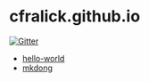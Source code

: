 cfralick.github.io
==================

[![Gitter](https://badges.gitter.im/Join%20Chat.svg)](https://gitter.im/cfralick/cfralick.github.io?utm_source=badge&utm_medium=badge&utm_campaign=pr-badge&utm_content=badge)  


* [hello-world](http://cfralick.github.io/hello-world)
* [mkdong](http://cfralick.github.io/mkdong)
